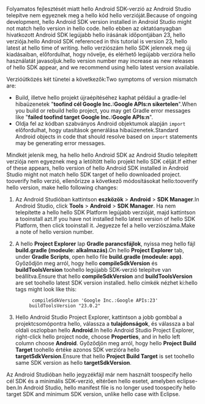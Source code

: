 <span data-ttu-id="11b6c-101">Folyamatos fejlesztését miatt hello Android SDK-verzió az Android Studio telepítve nem egyeznek meg a hello kód hello verzióját.</span><span class="sxs-lookup"><span data-stu-id="11b6c-101">Because of ongoing development, hello Android SDK version installed in Android Studio might not match hello version in hello code.</span></span> <span data-ttu-id="11b6c-102">hello ebben az oktatóanyagban hivatkozott Android SDK legújabb hello írásának időpontjában 23, hello verziója.</span><span class="sxs-lookup"><span data-stu-id="11b6c-102">hello Android SDK referenced in this tutorial is version 23, hello latest at hello time of writing.</span></span> <span data-ttu-id="11b6c-103">hello verziószám hello SDK jelennek meg új kiadásaiban, előfordulhat, hogy növelje, és elérhető legújabb verzióra hello használatát javasoljuk.</span><span class="sxs-lookup"><span data-stu-id="11b6c-103">hello version number may increase as new releases of hello SDK appear, and we recommend using hello latest version available.</span></span>

<span data-ttu-id="11b6c-104">Verzióütközés két tünetei a következők:</span><span class="sxs-lookup"><span data-stu-id="11b6c-104">Two symptoms of version mismatch are:</span></span>

- <span data-ttu-id="11b6c-105">Build, illetve hello projekt újraépítéséhez kaphat például a gradle-lel hibaüzenetek "**toofind cél Google Inc.:Google APIs:n sikertelen**".</span><span class="sxs-lookup"><span data-stu-id="11b6c-105">When you build or rebuild hello project, you may get Gradle error messages like "**failed toofind target Google Inc.:Google APIs:n**".</span></span>
- <span data-ttu-id="11b6c-106">Oldja fel az kódban szabványos Android objektumok alapján `import` előfordulhat, hogy utasítások generálása hibaüzenetek.</span><span class="sxs-lookup"><span data-stu-id="11b6c-106">Standard Android objects in code that should resolve based on `import` statements may be generating error messages.</span></span>

<span data-ttu-id="11b6c-107">Mindkét jelenik meg, ha hello hello Android SDK az Android Studio telepített verziója nem egyeznek meg a letöltött hello projekt hello SDK célját.</span><span class="sxs-lookup"><span data-stu-id="11b6c-107">If either of these appears, hello version of hello Android SDK installed in Android Studio might not match hello SDK target of hello downloaded project.</span></span> <span data-ttu-id="11b6c-108">tooverify hello verzió, ellenőrizze a következő módosításokat hello:</span><span class="sxs-lookup"><span data-stu-id="11b6c-108">tooverify hello version, make hello following changes:</span></span>

1. <span data-ttu-id="11b6c-109">Az Android Studióban kattintson **eszközök** > **Android** > **SDK Manager**.</span><span class="sxs-lookup"><span data-stu-id="11b6c-109">In Android Studio, click **Tools** > **Android** > **SDK Manager**.</span></span> <span data-ttu-id="11b6c-110">Ha nem telepítette a hello hello SDK Platform legújabb verzióját, majd kattintson a tooinstall azt.</span><span class="sxs-lookup"><span data-stu-id="11b6c-110">If you have not installed hello latest version of hello SDK Platform, then click tooinstall it.</span></span> <span data-ttu-id="11b6c-111">Jegyezze fel a hello verziószáma.</span><span class="sxs-lookup"><span data-stu-id="11b6c-111">Make a note of hello version number.</span></span>
2. <span data-ttu-id="11b6c-112">A hello **Project Explorer** lap **Gradle parancsfájlok**, nyissa meg hello fájl **build.gradle (modeule: alkalmazás)**.</span><span class="sxs-lookup"><span data-stu-id="11b6c-112">On hello **Project Explorer** tab, under **Gradle Scripts**, open hello file **build.gradle (modeule: app)**.</span></span> <span data-ttu-id="11b6c-113">Győződjön meg arról, hogy hello **compileSdkVersion** és **buildToolsVersion** toohello legújabb SDK-verzió telepítve van beállítva.</span><span class="sxs-lookup"><span data-stu-id="11b6c-113">Ensure that hello **compileSdkVersion** and **buildToolsVersion** are set toohello latest SDK version installed.</span></span> <span data-ttu-id="11b6c-114">hello címkék nézhet ki:</span><span class="sxs-lookup"><span data-stu-id="11b6c-114">hello tags might look like this:</span></span>

             compileSdkVersion 'Google Inc.:Google APIs:23'
            buildToolsVersion "23.0.2"
3. <span data-ttu-id="11b6c-115">Hello Android Studio Project Explorer, kattintson a jobb gombbal a projektcsomópontra hello, válassza a **tulajdonságok**, és válassza a bal oldali oszlopban hello **Android**.</span><span class="sxs-lookup"><span data-stu-id="11b6c-115">In hello Android Studio Project Explorer, right-click hello project node, choose **Properties**, and in hello left column choose **Android**.</span></span> <span data-ttu-id="11b6c-116">Győződjön meg arról, hogy hello **Project Build Target** toohello értéke azonos SDK verzióra hello **targetSdkVersion**.</span><span class="sxs-lookup"><span data-stu-id="11b6c-116">Ensure that hello **Project Build Target** is set toohello same SDK version as hello **targetSdkVersion**.</span></span>

<span data-ttu-id="11b6c-117">Az Android Studióban hello jegyzékfájl már nem használt toospecify hello cél SDK és a minimális SDK-verzió, eltérően hello esetet, amelyben eclipse-ben.</span><span class="sxs-lookup"><span data-stu-id="11b6c-117">In Android Studio, hello manifest file is no longer used toospecify hello target SDK and minimum SDK version, unlike hello case with Eclipse.</span></span>
